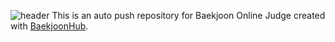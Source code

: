 ![header](https://capsule-render.vercel.app/api?type=slice&text=Algorithm)
This is an auto push repository for Baekjoon Online Judge created with [BaekjoonHub](https://github.com/BaekjoonHub/BaekjoonHub).
